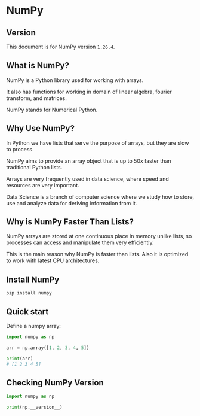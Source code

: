 # NumPy

## Version

This document is for NumPy version `1.26.4`.

## What is NumPy?

NumPy is a Python library used for working with arrays.

It also has functions for working in domain of linear algebra, fourier transform, and matrices.

NumPy stands for Numerical Python.


## Why Use NumPy?

In Python we have lists that serve the purpose of arrays, but they are slow to process.

NumPy aims to provide an array object that is up to 50x faster than traditional Python lists.

Arrays are very frequently used in data science, where speed and resources are very important.

Data Science is a branch of computer science where we study how to store, use and analyze data for deriving information from it.


## Why is NumPy Faster Than Lists?

NumPy arrays are stored at one continuous place in memory unlike lists, so processes can access and manipulate them very efficiently.

This is the main reason why NumPy is faster than lists. Also it is optimized to work with latest CPU architectures.


## Install NumPy

```shell
pip install numpy
```


## Quick start

Define a numpy array:
```py
import numpy as np

arr = np.array([1, 2, 3, 4, 5])

print(arr)
# [1 2 3 4 5]
```


## Checking NumPy Version

```py
import numpy as np

print(np.__version__)
```